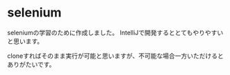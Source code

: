 # selenium

seleniumの学習のために作成しました。
IntelliJで開発するととてもやりやすいと思います。

cloneすればそのまま実行が可能と思いますが、不可能な場合一方いただけるとありがたいです。

